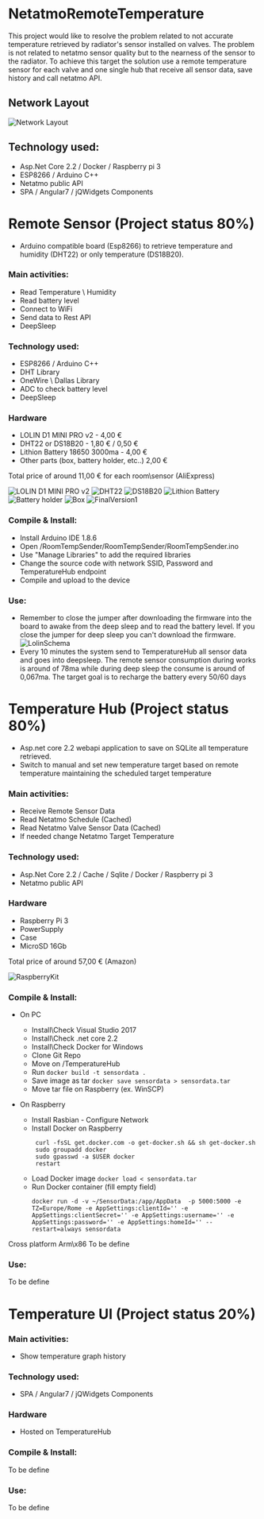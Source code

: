 # NetatmoRemoteTemperature
This project would like to resolve the problem related to not accurate temperature retrieved by radiator's sensor installed on valves. The problem is not related to netatmo sensor quality but to the nearness of the sensor to the radiator.
To achieve this target the solution use a remote temperature sensor for each valve and one single hub that receive all sensor data, save history and call netatmo API.

## Network Layout
  ![Network Layout](/NetworkLayout.png)

## Technology used:
- Asp.Net Core 2.2 / Docker / Raspberry pi 3
- ESP8266 / Arduino C++
- Netatmo public API
- SPA / Angular7 / jQWidgets Components

# Remote Sensor (Project status 80%)
- Arduino compatible board (Esp8266) to retrieve temperature and humidity (DHT22) or only temperature (DS18B20).

### Main activities:
- Read Temperature \ Humidity
- Read battery level
- Connect to WiFi
- Send data to Rest API
- DeepSleep

### Technology used:
 - ESP8266 / Arduino C++
 - DHT Library
 - OneWire \ Dallas Library
 - ADC to check battery level
 - DeepSleep

### Hardware
- LOLIN D1 MINI PRO v2 -  4,00 €
- DHT22 or DS18B20 - 1,80 € / 0,50 €
- Lithion Battery 18650 3000ma - 4,00 €
- Other parts (box, battery holder, etc..) 2,00 €

Total price of around 11,00 € for each room\sensor (AliExpress)

![LOLIN D1 MINI PRO v2](/RoomTempSender/Images/d1_mini_pro_v2.png)
![DHT22](/RoomTempSender/Images/DHT22.png)
![DS18B20](/RoomTempSender/Images/ds18b20.png)
![Lithion Battery](/RoomTempSender/Images/Battery.png)
![Battery holder](/RoomTempSender/Images/BatteryHolder.png)
![Box](/RoomTempSender/Images/Box.png)
![FinalVersion1](/RoomTempSender/Images/FinalVersion1.jpg)

### Compile & Install:
 - Install Arduino IDE 1.8.6
 - Open /RoomTempSender/RoomTempSender/RoomTempSender.ino 
 - Use "Manage Libraries" to add the required libraries
 - Change the source code with network SSID, Password and TemperatureHub endpoint
 - Compile and upload to the device

### Use:
 - Remember to close the jumper after downloading the firmware into the board to awake from the deep sleep and to read the battery level. If you close the jumper for deep sleep you can't download the firmware.
![LolinSchema](/RoomTempSender/Images/LolinSchema.png)
 - Every 10 minutes the system send to TemperatureHub all sensor data and goes into deepsleep. The remote sensor consumption during works is around of 78ma while during deep sleep the consume is around of 0,067ma.
 The target goal is to recharge the battery every 50/60 days



# Temperature Hub (Project status 80%)
- Asp.net core 2.2 webapi application to save on SQLite all temperature retrieved.
- Switch to manual and set new temperature target based on remote temperature maintaining the scheduled target temperature

### Main activities:
- Receive Remote Sensor Data
- Read Netatmo Schedule (Cached)
- Read Netatmo Valve Sensor Data (Cached)
- If needed change Netatmo Target Temperature

### Technology used:
- Asp.Net Core 2.2 / Cache / Sqlite / Docker / Raspberry pi 3
- Netatmo public API

### Hardware
- Raspberry Pi 3
- PowerSupply
- Case
- MicroSD 16Gb

Total price of around 57,00 € (Amazon)

![RaspberryKit](/RoomTempSender/Images/RaspberryKit.png)

### Compile & Install:
- On PC
  - Install\Check Visual Studio 2017 
  - Install\Check .net core 2.2
  - Install\Check Docker for Windows
  - Clone Git Repo
  - Move on /TemperatureHub
  - Run `docker build -t sensordata .`
  - Save image as tar `docker save sensordata > sensordata.tar`
  - Move tar file on Raspberry (ex. WinSCP)

- On Raspberry
  - Install Rasbian - Configure Network
  - Install Docker on Raspberry
    ```
     curl -fsSL get.docker.com -o get-docker.sh && sh get-docker.sh
     sudo groupadd docker
     sudo gpasswd -a $USER docker
     restart
    ```
  - Load Docker image `docker load < sensordata.tar`
  - Run Docker container (fill empty field)
    ```
    docker run -d -v ~/SensorData:/app/AppData  -p 5000:5000 -e TZ=Europe/Rome -e AppSettings:clientId='' -e AppSettings:clientSecret='' -e AppSettings:username='' -e AppSettings:password='' -e AppSettings:homeId='' --restart=always sensordata
    ```

Cross platform Arm\x86
To be define

### Use:

To be define

# Temperature UI (Project status 20%)
### Main activities:
- Show temperature graph history

### Technology used:
- SPA / Angular7 / jQWidgets Components

### Hardware
- Hosted on TemperatureHub

### Compile & Install:
To be define

### Use:

To be define